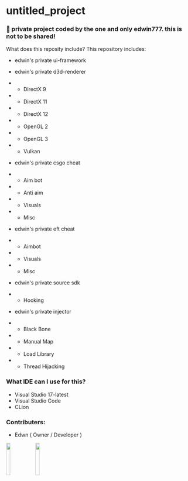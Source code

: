 # untitled_project
### 💜 private project coded by the one and only edwin777. this is not to be shared!
What does this reposity include? This repository includes:
- edwin's private ui-framework

- edwin's private d3d-renderer
- - DirectX 9
- - DirectX 11
- - DirectX 12
- - OpenGL 2
- - OpenGL 3
- - Vulkan

- edwin's private csgo cheat
- - Aim bot
- - Anti aim
- - Visuals
- - Misc

- edwin's private eft cheat
- - Aimbot
- - Visuals
- - Misc

- edwin's private source sdk
- - Hooking

- edwin's private injector
- - Black Bone 
- - Manual Map
- - Load Library
- - Thread Hijacking

### What IDE can I use for this?
- Visual Studio 17-latest
- Visual Studio Code
- CLion

### Contributers:
- Edwn ( Owner / Developer )

[<img src="https://github.com/EdwinS7/untitled_project/assets/88218388/42f70e46-db4e-4bd4-be55-91bc4c7c58be" width=15% height=15%>](https://twitter.com/CounterStrike)
[<img src="https://github.com/EdwinS7/untitled_project/assets/88218388/7accbdfd-55d0-450e-b56d-5251885e6954" width=15% height=15%>](https://twitter.com/tarkov)
